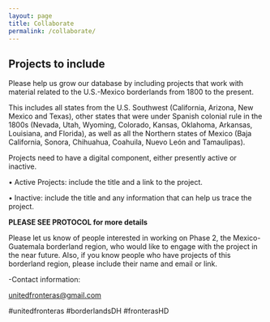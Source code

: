 ```yaml
---
layout: page
title: Collaborate
permalink: /collaborate/
---
```


## Projects to include

Please help us grow our database by including projects that work with material related to the U.S.-Mexico borderlands from 1800 to the present.

This includes all states from the U.S. Southwest (California, Arizona, New Mexico and Texas), other states that were under Spanish colonial rule in the 1800s (Nevada, Utah, Wyoming, Colorado, Kansas, Oklahoma, Arkansas, Louisiana, and Florida), as well as all the Northern states of Mexico (Baja California, Sonora, Chihuahua, Coahuila, Nuevo León and Tamaulipas).

Projects need to have a digital component, either presently active or inactive.

• Active Projects: include the title and a link to the project.

• Inactive: include the title and any information that can help us trace the project.

**PLEASE SEE PROTOCOL for more details**

Please let us know of people interested in working on Phase 2, the Mexico-Guatemala borderland region, who would like to engage with the project in the near future. Also, if you know people who have projects of this borderland region, please include their name and email or link.    

-Contact information:

unitedfronteras@gmail.com

#unitedfronteras #borderlandsDH #fronterasHD

